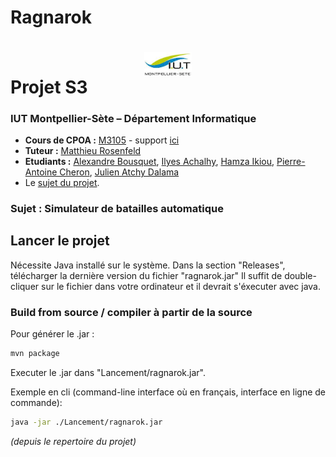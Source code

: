 # Ragnarok

# <img src="ressources/Images/logo.jpeg" width="15%" style="margin:auto;display:block;"/>Projet S3
### IUT Montpellier-Sète – Département Informatique
* **Cours de CPOA :** [M3105](http://cache.media.enseignementsup-recherche.gouv.fr/file/25/09/7/PPN_INFORMATIQUE_256097.pdf) - support [ici](https://github.com/IUTInfoMontp-M3105/Ressources)
* **Tuteur :** [Matthieu Rosenfeld](mailto:matthieu.rosenfeld@gmail.com)
* **Etudiants :** [Alexandre Bousquet](mailto:alexandre.bousquet01@etu.umontpellier.fr), [Ilyes Achalhy](mailto:ilyes.achalhi@etu.umontpellier.fr), [Hamza Ikiou](mailto:hamza.ikiou@etu.umontpellier.fr), [Pierre-Antoine Cheron](mailto:pierre-antoine.cheron@etu.umontpellier.fr), [Julien Atchy Dalama](mailto:julien.atchy-dalama@etu.umontpellier.fr)
* Le [sujet du projet](ressources/Images/sujet.PNG).

### Sujet : Simulateur de batailles automatique

## Lancer le projet

Nécessite Java installé sur le système.
Dans la section "Releases", télécharger la dernière version du fichier "ragnarok.jar"
Il suffit de double-cliquer sur le fichier dans votre ordinateur et il devrait s'éxecuter avec java.

### Build from source / compiler à partir de la source

Pour générer le .jar :
```bash
mvn package
```

Executer le .jar dans "Lancement/ragnarok.jar".


Exemple en cli (command-line interface où en français, interface en ligne de commande):
```bash
java -jar ./Lancement/ragnarok.jar
```
_(depuis le repertoire du projet)_
